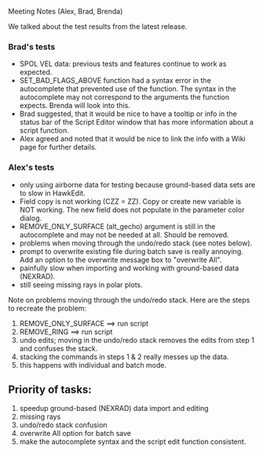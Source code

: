 Meeting Notes (Alex, Brad, Brenda)

We talked about the test results from the latest release.

### Brad's tests
* SPOL VEL data: previous tests and features continue to work as expected.
* SET_BAD_FLAGS_ABOVE function had a syntax error in the autocomplete that prevented use of the function.  The syntax in the autocomplete may not correspond to the arguments the function expects. Brenda will look into this.
* Brad suggested, that it would be nice to have a tooltip or info in the status bar of the Script Editor window that has more information about a script function.
* Alex agreed and noted that it would be nice to link the info with a Wiki page for further details.

### Alex's tests
* only using airborne data for testing because ground-based data sets are to slow in HawkEdit.
* Field copy is not working (CZZ = ZZ).  Copy or create new variable is NOT working.  The new field does not populate in the parameter color dialog.
* REMOVE_ONLY_SURFACE (alt_gecho) argument is still in the autocomplete and may not be needed at all.  Should be removed.
* problems when moving through the undo/redo stack (see notes below).
* prompt to overwrite existing file during batch save is really annoying.  Add an option to the overwrite message box to "overwrite All".
* painfully slow when importing and working with ground-based data (NEXRAD).
* still seeing missing rays in polar plots.

Note on problems moving through the undo/redo stack.  Here are the steps to recreate the problem:
1. REMOVE_ONLY_SURFACE ==> run script
2. REMOVE_RING ==> run script
3. undo edits; moving in the undo/redo stack removes the edits from step 1 and confuses the stack.
4. stacking the commands in steps 1 & 2 really messes up the data.
5. this happens with individual and batch mode.

## Priority of tasks:
1. speedup ground-based (NEXRAD) data import and editing
2. missing rays
3. undo/redo stack confusion
4. overwrite All option for batch save
5. make the autocomplete syntax and the script edit function consistent.
